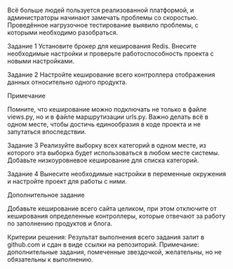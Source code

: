 ‍Всё больше людей пользуется реализованной платформой, и администраторы начинают замечать проблемы со скоростью. Проведённое нагрузочное тестирование выявило проблемы, с которыми необходимо разобраться.

Задание 1
Установите брокер для кеширования Redis. Внесите необходимые настройки и проверьте работоспособность проекта с новыми настройками.

Задание 2
Настройте кеширование всего контроллера отображения данных относительно одного продукта.

Примечание

Помните, что кеширование можно подключать не только в файле views.py, но и в файле маршрутизации urls.py. Важно делать всё в одном месте, чтобы достичь единообразия в коде проекта и не запутаться впоследствии.

Задание 3
Реализуйте выборку всех категорий в одном месте, из которого эта выборка будет использоваться в любом месте системы. Добавьте низкоуровневое кеширование для списка категорий.

Задание 4
Вынесите необходимые настройки в переменные окружения и настройте проект для работы с ними.

Дополнительное задание

Добавьте кеширование всего сайта целиком, при этом отключите от кеширования определенные контроллеры, которые отвечают за работу по заполнению продуктов и блога.

Критерии решения:
Результат выполнения всего задания залит в github.com и сдан в виде ссылки на репозиторий.
Примечание: дополнительные задания, помеченные звездочкой, желательны, но не обязательны к выполнению.